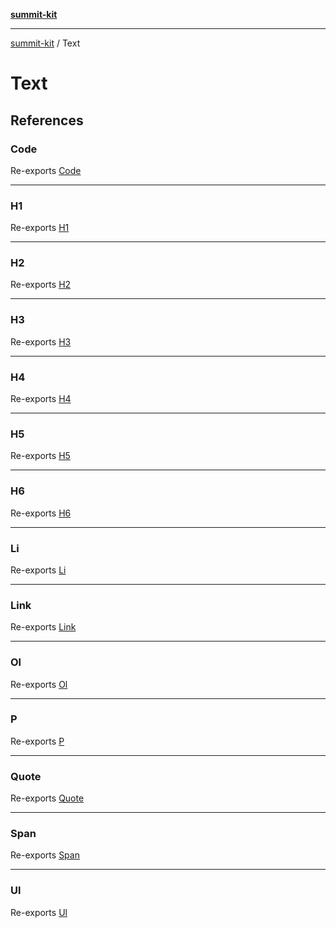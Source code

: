 [**summit-kit**](../README.md)

***

[summit-kit](../modules.md) / Text

# Text

## References

### Code

Re-exports [Code](Code/functions/Code.md)

***

### H1

Re-exports [H1](Headings/functions/H1.md)

***

### H2

Re-exports [H2](Headings/functions/H2.md)

***

### H3

Re-exports [H3](Headings/functions/H3.md)

***

### H4

Re-exports [H4](Headings/functions/H4.md)

***

### H5

Re-exports [H5](Headings/functions/H5.md)

***

### H6

Re-exports [H6](Headings/functions/H6.md)

***

### Li

Re-exports [Li](Body/functions/Li.md)

***

### Link

Re-exports [Link](Link/functions/Link.md)

***

### Ol

Re-exports [Ol](Body/functions/Ol.md)

***

### P

Re-exports [P](Body/functions/P.md)

***

### Quote

Re-exports [Quote](Body/functions/Quote.md)

***

### Span

Re-exports [Span](Body/functions/Span.md)

***

### Ul

Re-exports [Ul](Body/functions/Ul.md)
